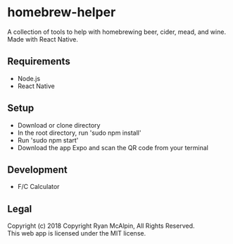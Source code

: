 # homebrew-helper
A collection of tools to help with homebrewing beer, cider, mead, and wine. Made with React Native.

## Requirements
* Node.js
* React Native

## Setup
* Download or clone directory
* In the root directory, run 'sudo npm install'
* Run 'sudo npm start'
* Download the app Expo and scan the QR code from your terminal

## Development
* F/C Calculator

## Legal
Copyright (c) 2018 Copyright Ryan McAlpin, All Rights Reserved.<br>
This web app is licensed under the MIT license.
